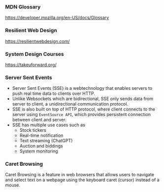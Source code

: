 ### MDN Glossary 
https://developer.mozilla.org/en-US/docs/Glossary

### Resilient Web Design
https://resilientwebdesign.com/

### System Design Courses
https://takeuforward.org/

### Server Sent Events
- Server Sent Events (SSE) is a webtechnology that enables servers to push real time data to clients over HTTP. 
- Unlike Websockets which are bidirectional, SSE only sends data from server to client, a unidirectional communication protocol.
- SSE is also built on top of HTTP protocol, where client connects to the server using `EventSource API`, which provides persistent connection between client and server.
- SSE has multiple use cases such as
  - Stock tickers
  - Real-time notification
  - Text streaming (ChatGPT)
  - Auction and biddings
  - System monitoring
 
### Caret Browsing

Caret Browsing is a feature in web browsers that allows users to navigate and select text on a webpage using the keyboard caret (cursor) instead of a mouse.
